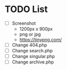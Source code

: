 # TODO List

- [ ] Screenshot
  - 1200px x 900px
  - png or jpg
  - https://tinypng.com/
- [ ] Change 404.php
- [ ] Change search.php
- [ ] Change singular.php
- [ ] Change archive.php
